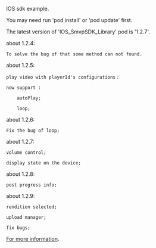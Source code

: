 IOS sdk example.

You may need run 'pod install' or 'pod update' first.

The latest version of 'IOS_SmvpSDK_Library' pod is '1.2.7'.

about 1.2.4:
 
	To solve the bug of that some method can not found.

about 1.2.5:
 
	play video with playerId's configurations：
	
	now support :
	
		autoPlay;
	
		loop;

about 1.2.6:
 
	Fix the bug of loop;	

about 1.2.7:

	volume control;

	display state on the device;

about 1.2.8:

	post progress info;

about 1.2.9:

	rendition selected;

	upload manager;

	fix bugs;
	 

[For more information](https://github.com/stonemountain/IOS_SmvpSDK_Library).
